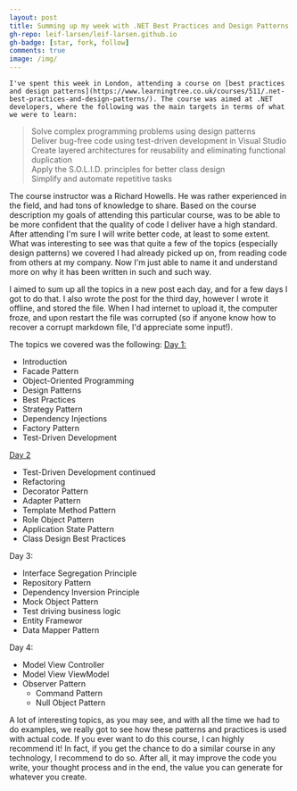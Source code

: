 ```yaml
---
layout: post
title: Summing up my week with .NET Best Practices and Design Patterns
gh-repo: leif-larsen/leif-larsen.github.io
gh-badge: [star, fork, follow]
comments: true
image: /img/
---
```

    
    I've spent this week in London, attending a course on [best practices and design patterns](https://www.learningtree.co.uk/courses/511/.net-best-practices-and-design-patterns/). The course was aimed at .NET developers, where the following was the main targets in terms of what we were to learn:
>Solve complex programming problems using design patterns<br />
>Deliver bug-free code using test-driven development in Visual Studio<br/>
>Create layered architectures for reusability and eliminating functional duplication<br/>
>Apply the S.O.L.I.D. principles for better class design<br/>
>Simplify and automate repetitive tasks

The course instructor was a Richard Howells. He was rather experienced in the field, and had tons of knowledge to share. Based on the course description my goals of attending this particular course, was to be able to be more confident that the quality of code I deliver have a high standard. After attending I'm sure I will write better code, at least to some extent. What was interesting to see was that quite a few of the topics (especially design patterns) we covered I had already picked up on, from reading code from others at my company. Now I'm just able to name it and understand more on why it has been written in such and such way.

I aimed to sum up all the topics in a new post each day, and for a few days I got to do that. I also wrote the post for the third day, however I wrote it offline, and stored the file. When I had internet to upload it, the computer froze, and upon restart the file was corrupted (so if anyone know how to recover a corrupt markdown file, I'd appreciate some input!).

The topics we covered was the following:
[Day 1:](http://blog.leiflarsen.org/best-practices-and-design-patterns-day-1/)<br/>
* Introduction<br/>
* Facade Pattern<br/>
* Object-Oriented Programming<br/>
* Design Patterns<br/>
* Best Practices<br/>
* Strategy Pattern<br/>
* Dependency Injections<br/>
* Factory Pattern<br/>
* Test-Driven Development<br/>

[Day 2](http://blog.leiflarsen.org/net-best-practices-and-design-patterns-day-2/)<br/>
* Test-Driven Development continued<br/>
* Refactoring<br/>
* Decorator Pattern<br/>
* Adapter Pattern<br/>
* Template Method Pattern<br/>
* Role Object Pattern<br/>
* Application State Pattern<br/>
* Class Design Best Practices<br/>

Day 3:
* Interface Segregation Principle<br/>
* Repository Pattern<br/>
* Dependency Inversion Principle<br/>
* Mock Object Pattern<br/>
* Test driving business logic<br/>
* Entity Framewor<br/>
* Data Mapper Pattern<br/>

Day 4:
- Model View Controller   
- Model View ViewModel   
- Observer Pattern  
  - Command Pattern   
  - Null Object Pattern

A lot of interesting topics, as you may see, and with all the time we had to do examples, we really got to see how these patterns and practices is used with actual code. If you ever want to do this course, I can highly recommend it! In fact, if you get the chance to do a similar course in any technology, I recommend to do so. After all, it may improve the code you write, your thought process and in the end, the value you can generate for whatever you create.